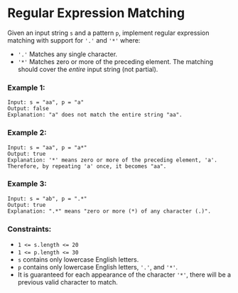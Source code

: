 # Regular Expression Matching

Given an input string `s` and a pattern `p`, implement regular expression matching with support for `'.'` and `'*'` where:
 - `'.'` Matches any single character.
 - `'*'` Matches zero or more of the preceding element.
 The matching should cover the *entire* input string (not partial).

### Example 1:

```
Input: s = "aa", p = "a"
Output: false
Explanation: "a" does not match the entire string "aa".
```

### Example 2:

```
Input: s = "aa", p = "a*"
Output: true
Explanation: '*' means zero or more of the preceding element, 'a'. Therefore, by repeating 'a' once, it becomes "aa".
```

### Example 3:
```
Input: s = "ab", p = ".*"
Output: true
Explanation: ".*" means "zero or more (*) of any character (.)".
```

### Constraints:

 - `1 <= s.length <= 20`
 - `1 <= p.length <= 30`
 - `s` contains only lowercase English letters.
 - `p` contains only lowercase English letters, `'.'`, and `'*'`.
 - It is guaranteed for each appearance of the character `'*'`, there will be a previous valid character to match.

